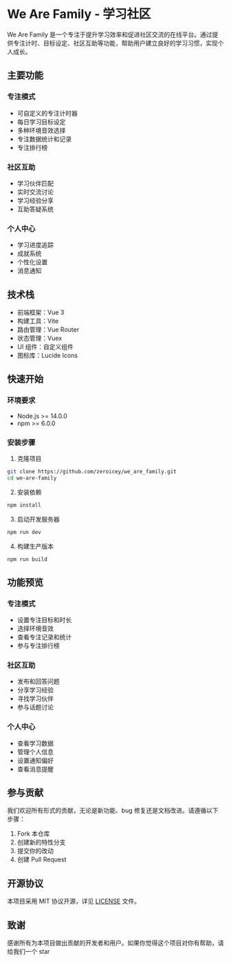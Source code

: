 # We Are Family - 学习社区

We Are Family 是一个专注于提升学习效率和促进社区交流的在线平台。通过提供专注计时、目标设定、社区互助等功能，帮助用户建立良好的学习习惯，实现个人成长。

## 主要功能

### 专注模式
- 可自定义的专注计时器
- 每日学习目标设定
- 多种环境音效选择
- 专注数据统计和记录
- 专注排行榜

### 社区互助
- 学习伙伴匹配
- 实时交流讨论
- 学习经验分享
- 互助答疑系统

### 个人中心
- 学习进度追踪
- 成就系统
- 个性化设置
- 消息通知

## 技术栈

- 前端框架：Vue 3
- 构建工具：Vite
- 路由管理：Vue Router
- 状态管理：Vuex
- UI 组件：自定义组件
- 图标库：Lucide Icons

## 快速开始

### 环境要求
- Node.js >= 14.0.0
- npm >= 6.0.0

### 安装步骤

1. 克隆项目
```bash
git clone https://github.com/zeroicey/we_are_family.git
cd we-are-family
```

2. 安装依赖
```bash
npm install
```

3. 启动开发服务器
```bash
npm run dev
```

4. 构建生产版本
```bash
npm run build
```

## 功能预览

### 专注模式
- 设置专注目标和时长
- 选择环境音效
- 查看专注记录和统计
- 参与专注排行榜

### 社区互助
- 发布和回答问题
- 分享学习经验
- 寻找学习伙伴
- 参与话题讨论

### 个人中心
- 查看学习数据
- 管理个人信息
- 设置通知偏好
- 查看消息提醒

## 参与贡献

我们欢迎所有形式的贡献，无论是新功能、bug 修复还是文档改进。请遵循以下步骤：

1. Fork 本仓库
2. 创建新的特性分支
3. 提交你的改动
4. 创建 Pull Request

## 开源协议

本项目采用 MIT 协议开源，详见 [LICENSE](LICENSE) 文件。

## 致谢

感谢所有为本项目做出贡献的开发者和用户。如果你觉得这个项目对你有帮助，请给我们一个 star 
